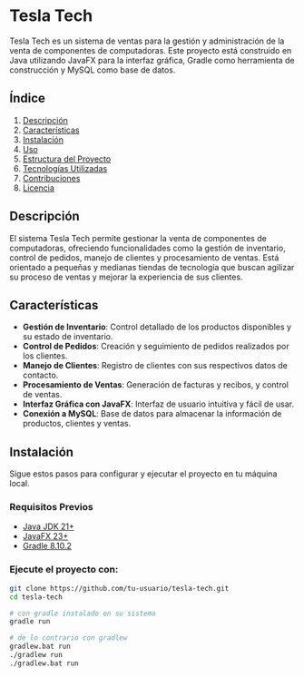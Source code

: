 # Tesla Tech

Tesla Tech es un sistema de ventas para la gestión y administración de la venta de componentes de computadoras. Este proyecto está construido en Java utilizando JavaFX para la interfaz gráfica, Gradle como herramienta de construcción y MySQL como base de datos.

## Índice
1. [Descripción](#descripción)
2. [Características](#características)
3. [Instalación](#instalación)
4. [Uso](#uso)
5. [Estructura del Proyecto](#estructura-del-proyecto)
6. [Tecnologías Utilizadas](#tecnologías-utilizadas)
7. [Contribuciones](#contribuciones)
8. [Licencia](#licencia)

## Descripción

El sistema Tesla Tech permite gestionar la venta de componentes de computadoras, ofreciendo funcionalidades como la gestión de inventario, control de pedidos, manejo de clientes y procesamiento de ventas. Está orientado a pequeñas y medianas tiendas de tecnología que buscan agilizar su proceso de ventas y mejorar la experiencia de sus clientes.

## Características

- **Gestión de Inventario**: Control detallado de los productos disponibles y su estado de inventario.
- **Control de Pedidos**: Creación y seguimiento de pedidos realizados por los clientes.
- **Manejo de Clientes**: Registro de clientes con sus respectivos datos de contacto.
- **Procesamiento de Ventas**: Generación de facturas y recibos, y control de ventas.
- **Interfaz Gráfica con JavaFX**: Interfaz de usuario intuitiva y fácil de usar.
- **Conexión a MySQL**: Base de datos para almacenar la información de productos, clientes y ventas.

## Instalación

Sigue estos pasos para configurar y ejecutar el proyecto en tu máquina local.

### Requisitos Previos

- [Java JDK 21+](https://www.oracle.com/pe/java/technologies/downloads/)
- [JavaFX 23+](https://gluonhq.com/products/javafx/)
- [Gradle 8.10.2](https://gradle.org/)

### Ejecute el proyecto con:

```bash
git clone https://github.com/tu-usuario/tesla-tech.git
cd tesla-tech

# con gradle instalado en su sistema
gradle run

# de lo contrario con gradlew
gradlew.bat run
./gradlew run
./gradlew.bat run
